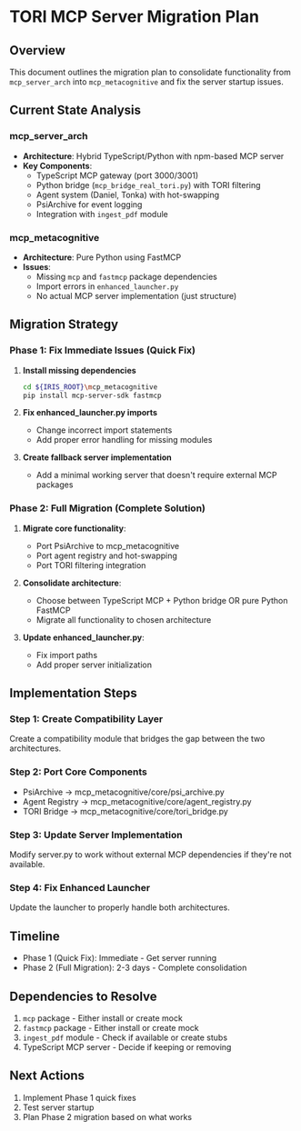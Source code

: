 # TORI MCP Server Migration Plan

## Overview
This document outlines the migration plan to consolidate functionality from `mcp_server_arch` into `mcp_metacognitive` and fix the server startup issues.

## Current State Analysis

### mcp_server_arch
- **Architecture**: Hybrid TypeScript/Python with npm-based MCP server
- **Key Components**:
  - TypeScript MCP gateway (port 3000/3001)
  - Python bridge (`mcp_bridge_real_tori.py`) with TORI filtering
  - Agent system (Daniel, Tonka) with hot-swapping
  - PsiArchive for event logging
  - Integration with `ingest_pdf` module

### mcp_metacognitive
- **Architecture**: Pure Python using FastMCP
- **Issues**:
  - Missing `mcp` and `fastmcp` package dependencies
  - Import errors in `enhanced_launcher.py`
  - No actual MCP server implementation (just structure)

## Migration Strategy

### Phase 1: Fix Immediate Issues (Quick Fix)
1. **Install missing dependencies**
   ```bash
   cd ${IRIS_ROOT}\mcp_metacognitive
   pip install mcp-server-sdk fastmcp
   ```

2. **Fix enhanced_launcher.py imports**
   - Change incorrect import statements
   - Add proper error handling for missing modules

3. **Create fallback server implementation**
   - Add a minimal working server that doesn't require external MCP packages

### Phase 2: Full Migration (Complete Solution)
1. **Migrate core functionality**:
   - Port PsiArchive to mcp_metacognitive
   - Port agent registry and hot-swapping
   - Port TORI filtering integration

2. **Consolidate architecture**:
   - Choose between TypeScript MCP + Python bridge OR pure Python FastMCP
   - Migrate all functionality to chosen architecture

3. **Update enhanced_launcher.py**:
   - Fix import paths
   - Add proper server initialization

## Implementation Steps

### Step 1: Create Compatibility Layer
Create a compatibility module that bridges the gap between the two architectures.

### Step 2: Port Core Components
- PsiArchive → mcp_metacognitive/core/psi_archive.py
- Agent Registry → mcp_metacognitive/core/agent_registry.py
- TORI Bridge → mcp_metacognitive/core/tori_bridge.py

### Step 3: Update Server Implementation
Modify server.py to work without external MCP dependencies if they're not available.

### Step 4: Fix Enhanced Launcher
Update the launcher to properly handle both architectures.

## Timeline
- Phase 1 (Quick Fix): Immediate - Get server running
- Phase 2 (Full Migration): 2-3 days - Complete consolidation

## Dependencies to Resolve
1. `mcp` package - Either install or create mock
2. `fastmcp` package - Either install or create mock
3. `ingest_pdf` module - Check if available or create stubs
4. TypeScript MCP server - Decide if keeping or removing

## Next Actions
1. Implement Phase 1 quick fixes
2. Test server startup
3. Plan Phase 2 migration based on what works
